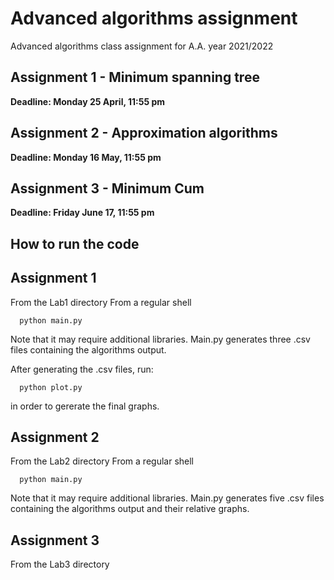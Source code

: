# Advanced algorithms assignment
Advanced algorithms class assignment for A.A. year 2021/2022

## Assignment 1 - Minimum spanning tree
**Deadline: Monday 25 April, 11:55 pm**
## Assignment 2 - Approximation algorithms
**Deadline: Monday 16 May, 11:55 pm**
## Assignment 3 - Minimum Cum
**Deadline: Friday June 17, 11:55 pm**

## How to run the code 
## Assignment 1

 From the Lab1 directory
 From a regular shell

	  python main.py 

 Note that it may require additional libraries.
 Main.py generates three .csv files containing the algorithms output.

 After generating the .csv files, run:

      python plot.py

 in order to gererate the final graphs.

## Assignment 2 

 From the Lab2 directory
 From a regular shell

	  python main.py 

 Note that it may require additional libraries.
 Main.py generates five .csv files containing the algorithms output and their relative graphs.

 ## Assignment 3
 From the Lab3 directory
